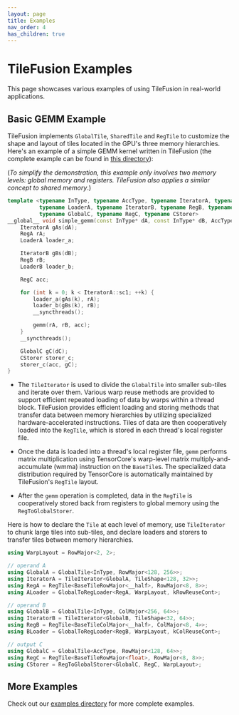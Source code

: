 ```yaml
---
layout: page
title: Examples
nav_order: 4
has_children: true
---
```


# TileFusion Examples

This page showcases various examples of using TileFusion in real-world applications.

## Basic GEMM Example

TileFusion implements `GlobalTile`, `SharedTile` and `RegTile` to customize the shape and layout of tiles located in the GPU's three memory hierarchies. Here's an example of a simple GEMM kernel written in TileFusion (the complete example can be found in [this directory](examples/cpp/01_gemm/01_gemm_global_reg/gemm.hpp)):

(*To simplify the demonstration, this example only involves two memory levels: global memory and registers. TileFusion also applies a similar concept to shared memory*.)

```cpp
template <typename InType, typename AccType, typename IteratorA, typename RegA,
          typename LoaderA, typename IteratorB, typename RegB, typename LoaderB,
          typename GlobalC, typename RegC, typename CStorer>
__global__ void simple_gemm(const InType* dA, const InType* dB, AccType* dC) {
    IteratorA gAs(dA);
    RegA rA;
    LoaderA loader_a;

    IteratorB gBs(dB);
    RegB rB;
    LoaderB loader_b;

    RegC acc;

    for (int k = 0; k < IteratorA::sc1; ++k) {
        loader_a(gAs(k), rA);
        loader_b(gBs(k), rB);
        __syncthreads();

        gemm(rA, rB, acc);
    }
    __syncthreads();

    GlobalC gC(dC);
    CStorer storer_c;
    storer_c(acc, gC);
}
```
- The `TileIterator` is used to divide the `GlobalTile` into smaller sub-tiles and iterate over them. Various warp reuse methods are provided to support efficient repeated loading of data by warps within a thread block. TileFusion provides efficient loading and storing methods that transfer data between memory hierarchies by utilizing specialized hardware-accelerated instructions. Tiles of data are then cooperatively loaded into the `RegTile`, which is stored in each thread's local register file.

- Once the data is loaded into a thread's local register file, `gemm` performs matrix multiplication using TensorCore's warp-level matrix multiply-and-accumulate (wmma) instruction on the `BaseTile`s. The specialized data distribution required by TensorCore is automatically maintained by TileFusion's `RegTile` layout.

- After the `gemm` operation is completed, data in the `RegTile` is cooperatively stored back from registers to global memory using the `RegToGlobalStorer`.

Here is how to declare the `Tile` at each level of memory, use `TileIterator` to chunk large tiles into sub-tiles, and declare loaders and storers to transfer tiles between memory hierarchies.

```cpp
using WarpLayout = RowMajor<2, 2>;

// operand A
using GlobalA = GlobalTile<InType, RowMajor<128, 256>>;
using IteratorA = TileIterator<GlobalA, TileShape<128, 32>>;
using RegA = RegTile<BaseTileRowMajor<__half>, RowMajor<8, 8>>;
using ALoader = GlobalToRegLoader<RegA, WarpLayout, kRowReuseCont>;

// operand B
using GlobalB = GlobalTile<InType, ColMajor<256, 64>>;
using IteratorB = TileIterator<GlobalB, TileShape<32, 64>>;
using RegB = RegTile<BaseTileColMajor<__half>, ColMajor<8, 4>>;
using BLoader = GlobalToRegLoader<RegB, WarpLayout, kColReuseCont>;

// output C
using GlobalC = GlobalTile<AccType, RowMajor<128, 64>>;
using RegC = RegTile<BaseTileRowMajor<float>, RowMajor<8, 8>>;
using CStorer = RegToGlobalStorer<GlobalC, RegC, WarpLayout>;
```

## More Examples

Check out our [examples directory](https://github.com/microsoft/TileFusion/tree/main/examples) for more complete examples. 

